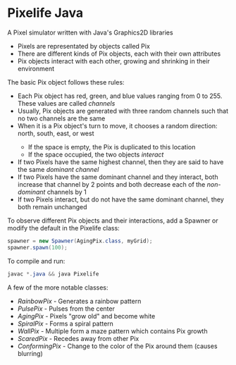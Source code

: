 <h1>Pixelife Java</h1>
A Pixel simulator written with Java's Graphics2D libraries
<ul>
	<li>Pixels are representated by objects called Pix</li>
	<li>There are different kinds of Pix objects, each with their own attributes</li>
	<li>Pix objects interact with each other, growing and shrinking in their environment</li>
</ul>

The basic Pix object follows these rules:
<ul>
	<li>Each Pix object has red, green, and blue values ranging from 0 to 255. These values are called <i>channels</i></li>
	<li>Usually, Pix objects are generated with three random channels such that no two channels are the same</li>
	<li>When it is a Pix object's turn to move, it chooses a random direction: north, south, east, or west</li>
	<ul>
		<li>If the space is empty, the Pix is duplicated to this location</li>
		<li>If the space occupied, the two objects <i>interact</i></li>
	</ul>
	<li>If two Pixels have the same highest channel, then they are said to have the same <i>dominant channel</i></li>
	<li>If two Pixels have the same dominant channel and they interact, both increase that channel by 2 points and both decrease each of the <i>non-dominant</i> channels by 1</li>
	<li>If two Pixels interact, but do not have the same dominant channel, they both remain unchanged</li>
</ul>

To observe different Pix objects and their interactions, add a Spawner or modify the default in the Pixelife class:
```Java
spawner = new Spawner(AgingPix.class, myGrid);
spawner.spawn(100);
```

To compile and run:
```java
javac *.java && java Pixelife
```

A few of the more notable classes:
<ul>
	<li><i>RainbowPix</i> - Generates a rainbow pattern</li>
	<li><i>PulsePix</i> - Pulses from the center</li>
	<li><i>AgingPix</i> - Pixels "grow old" and become white</li>
	<li><i>SpiralPix</i> - Forms a spiral pattern</li>
	<li><i>WallPix</i> - Multiple form a maze pattern which contains Pix growth</li>
	<li><i>ScaredPix</i> - Recedes away from other Pix</li>
	<li><i>ConformingPix</i> - Change to the color of the Pix around them (causes blurring)</li>
</ul>
